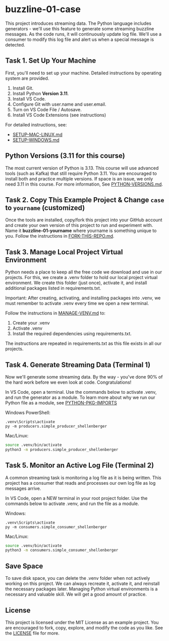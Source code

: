 # buzzline-01-case

This project introduces streaming data.
The Python language includes generators - we'll use this feature to generate some streaming buzzline messages.
As the code runs, it will continuously update log file.
We'll use a consumer to modify this log file and alert us when a special message is detected.

## Task 1. Set Up Your Machine

First, you'll need to set up your machine.
Detailed instructions by operating system are provided.

1. Install Git.
2. Install Python **Version 3.11**.
3. Install VS Code.
4. Configure Git with user.name and user.email.
5. Turn on VS Code File / Autosave.
6. Install VS Code Extensions (see instructions)

For detailed instructions, see:

- [SETUP-MAC-LINUX.md](docs/SETUP-MAC-LINUX.md)
- [SETUP-WINDOWS.md](docs/SETUP-WINDOWS.md)

## Python Versions (3.11 for this course)

The most current version of Python is 3.13.
This course will use advanced tools (such as Kafka) that still require Python 3.11.
You are encouraged to install both and practice multiple versions.
If space is an issue, we only need 3.11 in this course.
For more information, See [PYTHON-VERSIONS.md](docs/PYTHON-VERSIONS.md).

## Task 2. Copy This Example Project & Change `case` to `yourname` (customized)

Once the tools are installed, copy/fork this project into your GitHub account
and create your own version of this project to run and experiment with.
Name it **buzzline-01-yourname** where yourname is something unique to you.
Follow the instructions in [FORK-THIS-REPO.md](docs/FORK-THIS-REPO.md).

## Task 3. Manage Local Project Virtual Environment

Python needs a place to keep all the free code we download and use in our projects.
For this, we create a .venv folder to hold our local project virtual environment.
We create this folder (just once), activate it, and install additional packages listed in requirements.txt.

Important: After creating, activating, and installing packages into .venv,
we must remember to activate .venv every time we open a new terminal.

Follow the instructions in [MANAGE-VENV.md](docs/MANAGE-VENV.md) to:

1. Create your .venv
2. Activate .venv
3. Install the required dependencies using requirements.txt.

The instructions are repeated in requirements.txt as this file exists in all our projects.

## Task 4. Generate Streaming Data (Terminal 1)

Now we'll generate some streaming data.
By the way - you've done 90% of the hard work before we even look at code.
Congratulations!

In VS Code, open a terminal.
Use the commands below to activate .venv, and run the generator as a module.
To learn more about why we run our Python file as a module, see [PYTHON-PKG-IMPORTS](docs/PYTHON-PKG-IMPORTS.md)

Windows PowerShell:

```shell
.venv\Scripts\activate
py -m producers.simple_producer_shellenberger
```

Mac/Linux:

```zsh
source .venv/bin/activate
python3 -m producers.simple_producer_shellenberger
```

## Task 5. Monitor an Active Log File (Terminal 2)

A common streaming task is monitoring a log file as it is being written.
This project has a consumer that reads and processes our own log file as log messages arrive.

In VS Code, open a NEW terminal in your root project folder.
Use the commands below to activate .venv, and run the file as a module.

Windows:

```shell
.venv\Scripts\activate
py -m consumers.simple_consumer_shellenberger
```

Mac/Linux:

```zsh
source .venv/bin/activate
python3 -m consumers.simple_consumer_shellenberger
```

## Save Space

To save disk space, you can delete the .venv folder when not actively working on this project.
We can always recreate it, activate it, and reinstall the necessary packages later.
Managing Python virtual environments is a necessary and valuable skill.
We will get a good amount of practice.

## License

This project is licensed under the MIT License as an example project.
You are encouraged to fork, copy, explore, and modify the code as you like.
See the [LICENSE](LICENSE.txt) file for more.
